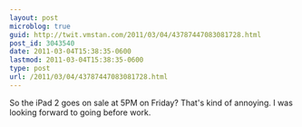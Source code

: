 ```yaml
---
layout: post
microblog: true
guid: http://twit.vmstan.com/2011/03/04/43787447083081728.html
post_id: 3043540
date: 2011-03-04T15:38:35-0600
lastmod: 2011-03-04T15:38:35-0600
type: post
url: /2011/03/04/43787447083081728.html
---
```

So the iPad 2 goes on sale at 5PM on Friday? That's kind of annoying. I was looking forward to going before work.
